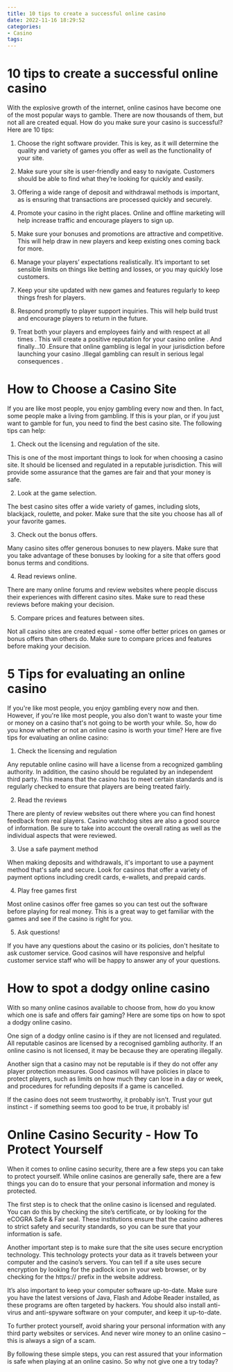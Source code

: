 ```yaml
---
title: 10 tips to create a successful online casino 
date: 2022-11-16 18:29:52
categories:
- Casino
tags:
---
```



#  10 tips to create a successful online casino 

With the explosive growth of the internet, online casinos have become one of the most popular ways to gamble. There are now thousands of them, but not all are created equal. How do you make sure your casino is successful? Here are 10 tips:

1. Choose the right software provider. This is key, as it will determine the quality and variety of games you offer as well as the functionality of your site.

2. Make sure your site is user-friendly and easy to navigate. Customers should be able to find what they’re looking for quickly and easily.

3. Offering a wide range of deposit and withdrawal methods is important, as is ensuring that transactions are processed quickly and securely.

4. Promote your casino in the right places. Online and offline marketing will help increase traffic and encourage players to sign up.

5. Make sure your bonuses and promotions are attractive and competitive. This will help draw in new players and keep existing ones coming back for more.

6. Manage your players’ expectations realistically. It’s important to set sensible limits on things like betting and losses, or you may quickly lose customers.

7. Keep your site updated with new games and features regularly to keep things fresh for players.

8. Respond promptly to player support inquiries. This will help build trust and encourage players to return in the future.

9. Treat both your players and employees fairly and with respect at all times . This will create a positive reputation for your casino online .  And finally...10 .Ensure that online gambling is legal in your jurisdiction before launching your casino .Illegal gambling can result in serious legal consequences .

#  How to Choose a Casino Site 

If you are like most people, you enjoy gambling every now and then. In fact, some people make a living from gambling. If this is your plan, or if you just want to gamble for fun, you need to find the best casino site. The following tips can help:

1. Check out the licensing and regulation of the site.

This is one of the most important things to look for when choosing a casino site. It should be licensed and regulated in a reputable jurisdiction. This will provide some assurance that the games are fair and that your money is safe.

2. Look at the game selection.

The best casino sites offer a wide variety of games, including slots, blackjack, roulette, and poker. Make sure that the site you choose has all of your favorite games.

3. Check out the bonus offers.

Many casino sites offer generous bonuses to new players. Make sure that you take advantage of these bonuses by looking for a site that offers good bonus terms and conditions.

4. Read reviews online.

There are many online forums and review websites where people discuss their experiences with different casino sites. Make sure to read these reviews before making your decision.

5. Compare prices and features between sites.

Not all casino sites are created equal - some offer better prices on games or bonus offers than others do. Make sure to compare prices and features before making your decision.

#  5 Tips for evaluating an online casino 

If you're like most people, you enjoy gambling every now and then. However, if you're like most people, you also don't want to waste your time or money on a casino that's not going to be worth your while.  So, how do you know whether or not an online casino is worth your time? Here are five tips for evaluating an online casino:

1. Check the licensing and regulation

Any reputable online casino will have a license from a recognized gambling authority. In addition, the casino should be regulated by an independent third party. This means that the casino has to meet certain standards and is regularly checked to ensure that players are being treated fairly.

2. Read the reviews

There are plenty of review websites out there where you can find honest feedback from real players. Casino watchdog sites are also a good source of information. Be sure to take into account the overall rating as well as the individual aspects that were reviewed.

3. Use a safe payment method

When making deposits and withdrawals, it's important to use a payment method that's safe and secure. Look for casinos that offer a variety of payment options including credit cards, e-wallets, and prepaid cards.

4. Play free games first

Most online casinos offer free games so you can test out the software before playing for real money. This is a great way to get familiar with the games and see if the casino is right for you.

5. Ask questions!

If you have any questions about the casino or its policies, don't hesitate to ask customer service. Good casinos will have responsive and helpful customer service staff who will be happy to answer any of your questions.

#  How to spot a dodgy online casino 

With so many online casinos available to choose from, how do you know which one is safe and offers fair gaming? Here are some tips on how to spot a dodgy online casino.

One sign of a dodgy online casino is if they are not licensed and regulated. All reputable casinos are licensed by a recognised gambling authority. If an online casino is not licensed, it may be because they are operating illegally.

Another sign that a casino may not be reputable is if they do not offer any player protection measures. Good casinos will have policies in place to protect players, such as limits on how much they can lose in a day or week, and procedures for refunding deposits if a game is cancelled.

If the casino does not seem trustworthy, it probably isn't. Trust your gut instinct - if something seems too good to be true, it probably is!

#  Online Casino Security - How To Protect Yourself

When it comes to online casino security, there are a few steps you can take to protect yourself. While online casinos are generally safe, there are a few things you can do to ensure that your personal information and money is protected.

The first step is to check that the online casino is licensed and regulated. You can do this by checking the site’s certificate, or by looking for the eCOGRA Safe & Fair seal. These institutions ensure that the casino adheres to strict safety and security standards, so you can be sure that your information is safe.

Another important step is to make sure that the site uses secure encryption technology. This technology protects your data as it travels between your computer and the casino’s servers. You can tell if a site uses secure encryption by looking for the padlock icon in your web browser, or by checking for the https:// prefix in the website address.

It’s also important to keep your computer software up-to-date. Make sure you have the latest versions of Java, Flash and Adobe Reader installed, as these programs are often targeted by hackers. You should also install anti-virus and anti-spyware software on your computer, and keep it up-to-date.

To further protect yourself, avoid sharing your personal information with any third party websites or services. And never wire money to an online casino – this is always a sign of a scam.

By following these simple steps, you can rest assured that your information is safe when playing at an online casino. So why not give one a try today?